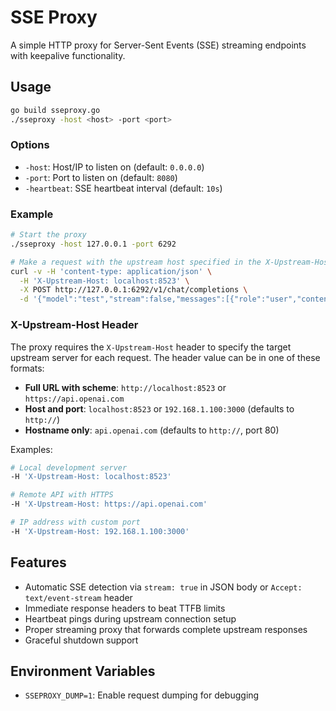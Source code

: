 # SSE Proxy

A simple HTTP proxy for Server-Sent Events (SSE) streaming endpoints with keepalive functionality.

## Usage

```bash
go build sseproxy.go
./sseproxy -host <host> -port <port>
```

### Options

- `-host`: Host/IP to listen on (default: `0.0.0.0`)
- `-port`: Port to listen on (default: `8080`)
- `-heartbeat`: SSE heartbeat interval (default: `10s`)

### Example

```bash
# Start the proxy
./sseproxy -host 127.0.0.1 -port 6292

# Make a request with the upstream host specified in the X-Upstream-Host header
curl -v -H 'content-type: application/json' \
  -H 'X-Upstream-Host: localhost:8523' \
  -X POST http://127.0.0.1:6292/v1/chat/completions \
  -d '{"model":"test","stream":false,"messages":[{"role":"user","content":"hello"}]}'
```

### X-Upstream-Host Header

The proxy requires the `X-Upstream-Host` header to specify the target upstream server for each request. The header value can be in one of these formats:

- **Full URL with scheme**: `http://localhost:8523` or `https://api.openai.com`
- **Host and port**: `localhost:8523` or `192.168.1.100:3000` (defaults to `http://`)
- **Hostname only**: `api.openai.com` (defaults to `http://`, port 80)

Examples:
```bash
# Local development server
-H 'X-Upstream-Host: localhost:8523'

# Remote API with HTTPS
-H 'X-Upstream-Host: https://api.openai.com'

# IP address with custom port
-H 'X-Upstream-Host: 192.168.1.100:3000'
```

## Features

- Automatic SSE detection via `stream: true` in JSON body or `Accept: text/event-stream` header
- Immediate response headers to beat TTFB limits
- Heartbeat pings during upstream connection setup
- Proper streaming proxy that forwards complete upstream responses
- Graceful shutdown support

## Environment Variables

- `SSEPROXY_DUMP=1`: Enable request dumping for debugging

